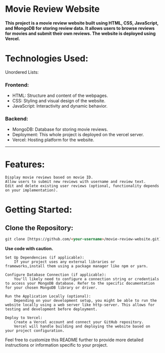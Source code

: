 # Movie Review Website

#### This project is a movie review website built using HTML, CSS, JavaScript, and MongoDB for storing review data. It allows users to browse reviews for movies and submit their own reviews. The website is deployed using Vercel.

# Technologies Used:
Unordered Lists:
### Frontend:
- HTML: Structure and content of the webpages.
- CSS: Styling and visual design of the website.
- JavaScript: Interactivity and dynamic behavior.
### Backend:
- MongoDB: Database for storing movie reviews.
- Deployment: This whole project is deployed on the vercel server.
- Vercel: Hosting platform for the website.

***
# Features:

    Display movie reviews based on movie ID.
    Allow users to submit new reviews with username and review text.
    Edit and delete existing user reviews (optional, functionality depends on your implementation).

# Getting Started:

## Clone the Repository:

```HTML
git clone [https://github.com/<your-username>/movie-review-website.git](https://github.com/NIrmalpat3l/Movie-review-website)
```

**Use code with caution.**

    Set Up Dependencies (if applicable):
        If your project uses any external libraries or      frameworks,install them using a package manager like npm or yarn.

    Configure Database Connection (if applicable):
        You'll likely need to configure a connection string or credentials to access your MongoDB database. Refer to the specific documentation for your chosen MongoDB library or driver.

    Run the Application Locally (optional):
        Depending on your development setup, you might be able to run the website locally using a web server like http-server. This allows for testing and development before deployment.

    Deploy to Vercel:
        Create a Vercel account and connect your GitHub repository.
        Vercel will handle building and deploying the website based on your project configuration.

Feel free to customize this README further to provide more detailed instructions or information specific to your project.
